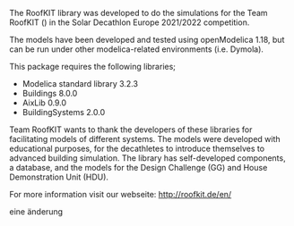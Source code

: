 The RoofKIT library was developed to do the simulations for the Team RoofKIT () in the Solar Decathlon Europe 2021/2022 competition. 

The models have been developed and tested using openModelica 1.18, but can be run under other modelica-related environments (i.e. Dymola).

This package requires the following libraries;
- Modelica standard library 3.2.3
- Buildings 8.0.0
- AixLib 0.9.0
- BuildingSystems 2.0.0

Team RoofKIT wants to thank the developers of these libraries for facilitating models of different systems. The models were developed with educational purposes, for the decathletes to introduce themselves to advanced building simulation. The library has self-developed components, a database, and the models for the Design Challenge (GG) and House Demonstration Unit (HDU).

For more information visit our webseite: http://roofkit.de/en/

eine änderung
